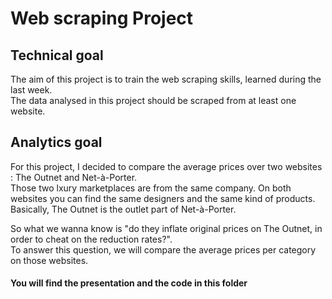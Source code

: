 Web scraping Project
=

## Technical goal
The aim of this project is to train the web scraping skills, learned during the last week.  
The data analysed in this project should be scraped from at least one website.  

## Analytics goal
For this project, I decided to compare the average prices over two websites : The Outnet and Net-à-Porter.  
Those two lxury marketplaces are from the same company. On both websites you can find the same designers and the same kind of products.  
Basically, The Outnet is the outlet part of Net-à-Porter.   


So what we wanna know is "do they inflate original prices on The Outnet, in order to cheat on the reduction rates?".  
To answer this question, we will compare the average prices per category on those websites. 


#### You will find the presentation and the code in this folder
